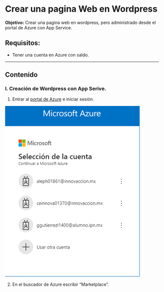 # Crear una pagina Web en Wordpress
**Objetivo:** Crear una pagina web en wordpress, pero administrado desde el portal de Azure con App Service.

## Requisitos:
- Tener una cuenta en Azure con saldo.

---------------------------

## Contenido

### I. Creación de Wordpress con App Serive.

1. Entrar al [portal de Azure](https://portal.azure.com/) e iniciar sesión.

![ ](https://github.com/GustavoGutierrez21/practicas-az900/blob/main/imagenes/1_crear_pagina_web/inicio_sesion.png)

2. En el buscador de Azure escribir “Marketplace”.